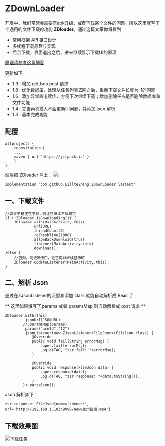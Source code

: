 # ZDownLoader

开发中，我们常常会需要有apk升级，或者下载某个文件的问题。所以这里就写了个通用的文件下载的功能 **ZDloader**。通过这篇文章你将看到
 - 常用框架 API 接口设计
 - 多线程下载原理与实现
 - 后台下载，界面退出之后，进来继续显示下载UI的原理

[原理请参考这篇博客](https://blog.csdn.net/u011418943/article/details/85760069)

更新如下
- 1.9 : 增加 getJson post 请求
- 1.8 : 优化数据库，处理从任务列表去除之后，重新下载文件长度为-1的问题
- 1.6 : 添加异常断电续传，方便下次继续下载；增加删除任务是否删除数据库和文件功能
- 1.4 : 完善再次进入不会更新UI问题，并添加 json 解析
- 1.3 : 基本完成功能

## 配置
```
allprojects {
    repositories {
    ...
    maven { url 'https://jitpack.io' }
    }
}
```
然后把 ZDloader 写上：
[![](https://jitpack.io/v/LillteZheng/ZDownLoader.svg)](https://jitpack.io/#LillteZheng/ZDownLoader)
```
implementation 'com.github.LillteZheng:ZDownLoader:lastest'
```
## 一、下载文件
```
//如果不是正在下载，则让它继续下载即可
if (!ZDloader.isDownloading()) {
    ZDloader.with(MainActivity.this)
            .url(URL)
            .threadCount(3)
            .reFreshTime(1000)
            .allowBackDownload(true)
            .listener(MainActivity.this)
            .download();
}else {
    //否则，则更新接口，让它可以继续显示UI
    ZDloader.updateListener(MainActivity.this);
}
```
## 二、解析 Json
通过在ZJsonListener的泛型和添加 class 就能自动解析成 Bean 了

** 这里如果填写了 params 或者 paramsMap 则自动解析成 post 请求 **
```
ZDloader.with(this)
        .jsonUrl(JSONURL)
        //.paramsMap(params)
        .params("useId","12")
        .jsonListener(new ZJsonListener<FileJson>(FileJson.class) {
            @Override
            public void fail(String errorMsg) {
                super.fail(errorMsg);
                Log.d(TAG, "zsr fail: "+errorMsg);
            }

            @Override
            public void response(FileJson data) {
                super.response(data);
                Log.d(TAG, "zsr response: "+data.toString());
            }
        }).parseJson();
```
Json 解析如下：
```
zsr response: FileJson{name='zhengsr', url='http://192.168.1.103:9090/new/兰州拉面.mp4'}
```
## 下载效果图
![下载任务](https://img-blog.csdnimg.cn/20190104091200408.gif)
